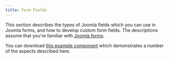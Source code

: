 ```yaml
---
title: Form Fields
---
```

This section describes the types of Joomla fields which you can use in Joomla forms, and how to develop custom form fields. The descriptions assume that you're familiar with [Joomla forms](../forms/index.md).

You can download [this example component](https://github.com/joomla/manual-examples/tree/main/component-exampleform) which demonstrates a number of the aspects described here. 